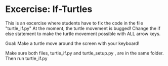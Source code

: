 
# Excercise: If-Turtles

This is an excercise where students have to fix the code in the file "turtle_if.py"
At the moment, the turtle movement is bugged! 
Change the if else statement to make the turtle movement possible with ALL arrow keys.

Goal: Make a turtle move around the screen with your keyboard! 

Make sure both files, turtle_if.py and turtle_setup.py , are in the same folder.
Then run turtle_if.py